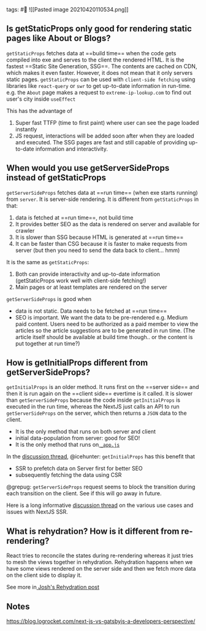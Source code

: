 tags: #🔖 
![[Pasted image 20210420110534.png]]
## Is getStaticProps only good for rendering static pages like About or Blogs?
`getStaticProps` fetches data at ==build time== when the code gets compiled into exe and serves to the client the rendered HTML. It is the fastest ==Static Site Generation, SSG==. The contents are cached on CDN, which makes it even faster.
However, it does not mean that it only servers static pages. 
`getStaticProps` can be used with `client-side fetching` using libraries like `react-query` or `swr` to get up-to-date information in run-time. 
e.g. the `About` page makes a request to `extreme-ip-lookup.com` to find out user's city inside `useEffect`

This has the advantage of
1. Super fast TTFP (time to first paint) where user can see the page loaded instantly
2. JS request, interactions will be added soon after when they are loaded and executed. The SSG pages are fast and still capable of providing up-to-date information and interactivity.

## When would you use getServerSideProps instead of getStaticProps
`getServerSideProps` fetches data at ==run time==  (when exe starts running) from `server`. It is server-side rendering. 
It is different from `getStaticProps` in that:
1. data is fetched at ==run time==, not build time
2. It provides better SEO as the data is rendered on server and available for crawler
3. It is slower than SSG because HTML is generated at ==run time==
4. It can be faster than CSG because it is faster to make requests from server (but then you need to send the data back to client... hmm)

It is the same as `getStaticProps`:
1. Both can provide interactivity and up-to-date information (getStaticProps work well with client-side fetching!)
2. Main pages or at least templates are rendered on the server

`getServerSideProps` is good when
- data is not static. Data needs to be fetched at ==run time==
- SEO is important. We want the data to be pre-rendered
e.g. Medium paid content. Users need to be authorized as a paid member to view the articles so the article suggestions are to be generated in run time. (The article itself should be available at build time though.. or the content is put together at run time?) 

## How is getInitialProps different from getServerSideProps?
`getInitialProps` is an older method. It runs first on the ==server side== and then it is run again on the ==client side== evertime is it called. It is slower than `getServerSideProps` because the code inside `getInitialProps` is executed in the run time, whereas the NextJS just calls an API to run `getServerSideProps` on the server, which then returns a `JSON` data to the client. 
- It is the only method that runs on both server and client
- initial data-population from server: good for SEO!
- It is the only method that runs on[ `_app.js`](https://nextjs.org/docs/advanced-features/custom-app)

In the [discussion thread](https://github.com/vercel/next.js/discussions/11211), 
@icehunter: `getInitialProps` has this benefit that
- SSR to prefetch data on Server first for better SEO
- subsequently fetching the data using CSR

@grepug: `getServerSideProps` request seems to block the transition during each transition on the client. See if this will go away in future.

Here is a long informative [discussion thread](https://github.com/vercel/next.js/discussions/10949) on the various use cases and issues with NextJS SSR.

## What is rehydration? How is it different from re-rendering?
React tries to reconcile the states during re-rendering whereas it just tries to mesh the views together in rehydration. Rehydration happens when we have some views rendered on the server side and then we fetch more data on the client side to display it.

See more in[ Josh's Rehydration post](https://www.joshwcomeau.com/react/the-perils-of-rehydration/)


## Notes
https://blog.logrocket.com/next-js-vs-gatsbyjs-a-developers-perspective/